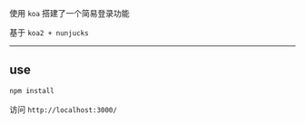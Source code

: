 使用 `koa` 搭建了一个简易登录功能

基于 `koa2 + nunjucks`

----

## use

```js
npm install
```

访问 ```http://localhost:3000/```
